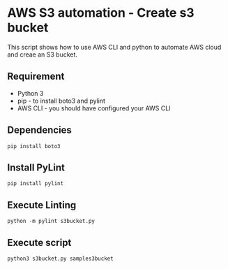 # AWS S3 automation - Create s3 bucket

This script shows how to use AWS CLI and python to automate AWS cloud and creae an S3 bucket.

## Requirement

- Python 3
- pip - to install boto3 and pylint
- AWS CLI - you should have configured your AWS CLI

## Dependencies

`pip install boto3`

## Install PyLint

`pip install pylint`

## Execute Linting

`python -m pylint s3bucket.py`

## Execute script

`python3 s3bucket.py samples3bucket`
